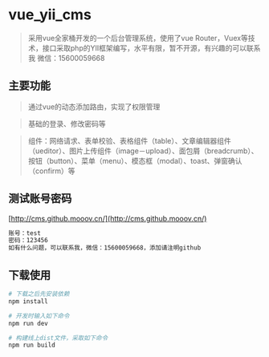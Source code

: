 # vue_yii_cms

> 采用vue全家桶开发的一个后台管理系统，使用了vue Router，Vuex等技术，接口采取php的YII框架编写，水平有限，暂不开源，有兴趣的可以联系我
> 微信：15600059668

## 主要功能
> 通过vue的动态添加路由，实现了权限管理

> 基础的登录、修改密码等

> 组件：网络请求、表单校验、表格组件（table）、文章编辑器组件（ueditor）、图片上传组件（image－upload）、面包屑（breadcrumb）、按钮（button）、菜单（menu）、模态框（modal）、toast、弹窗确认（confirm）等

## 测试账号密码
[http://cms.github.mooov.cn/](http://cms.github.mooov.cn/)
``` bash
账号：test
密码：123456
如有什么问题，可以联系我，微信：15600059668，添加请注明github

```

## 下载使用

``` bash
# 下载之后先安装依赖
npm install

# 开发时输入如下命令
npm run dev

# 构建线上dist文件，采取如下命令
npm run build

```


